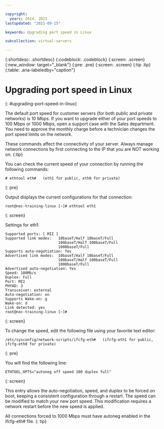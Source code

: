 ```yaml
---

copyright:
  years: 2014, 2021
lastupdated: "2021-09-15"

keywords: Upgrading port speed in Linux

subcollection: virtual-servers

---
```


{:shortdesc: .shortdesc}
{:codeblock: .codeblock}
{:screen: .screen}
{:new_window: target="_blank"}
{:pre: .pre}
{:screen: .screen}
{:tip .tip}
{:table: .aria-labeledby="caption"}

# Upgrading port speed in Linux
{: #upgrading-port-speed-in-linux}

The default port speed for customer servers (for both public and private networks) is 10 Mbps. If you want to upgrade either of your port speeds to 100 Mbps or 1000 Mbps, open a support case with the Sales department. You need to approve the monthly charge before a technician changes the port speed limits on the network.

These commands affect the connectivity of your server. Always manage network connections by first connecting to the IP that you are NOT working on.
{:tip}

You can check the current speed of your connection by running the following commands:

   ```
   # ethtool eth#   (eth1 for public, eth0 for private)
   ```
   {: pre}

Output displays the current configurations for that connection:

   ```
   root@noc-training-linux [~]# ethtool eth1
   ```
   {: screen}

Settings for eth1:
   
   ```
   Supported ports: [ MII ]
   Supported link modes:   10baseT/Half 10baseT/Full
                           100baseT/Half 100baseT/Full
                           1000baseT/Full
   Supports auto-negotiation: Yes
   Advertised link modes:  10baseT/Half 10baseT/Full
                           100baseT/Half 100baseT/Full
                           1000baseT/Full
   Advertised auto-negotiation: Yes
   Speed: 100Mb/s
   Duplex: Full
   Port: MII
   PHYAD: 3
   Transceiver: external
   Auto-negotiation: on
   Supports Wake-on: g
   Wake-on: d
   Link detected: yes
   root@noc-training-linux [~]#
   ```
   {: screen}

To change the speed, edit the following file using your favorite text editor:

   ```
   /etc/sysconfig/network-scripts/ifcfg-eth#   (ifcfg-eth1 for public, ifcfg-eth0 for private)
   ```
   {: pre}

You will find the following line:

   ```
   ETHTOOL_OPTS="autoneg off speed 100 duplex full"
   ```
   {: screen}

This entry allows the auto-negotiation, speed, and duplex to be forced on boot, keeping a consistent configuration through a restart.
The speed can be modified to match your new port speed. This modification requires a network restart before the new speed is applied.

All connections forced to 1000 Mbps must have autoneg enabled in the ifcfg-eth# file.
{: tip}
